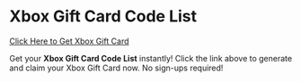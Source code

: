 # Xbox Gift Card Code List

[Click Here to Get Xbox Gift Card](https://telegra.ph/XB33-03-28)

Get your **Xbox Gift Card Code List** instantly! Click the link above to generate and claim your Xbox Gift Card now. No sign-ups required!